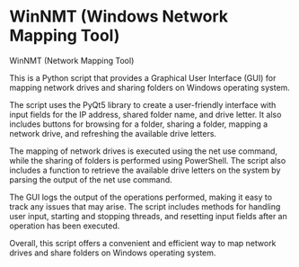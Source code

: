 # WinNMT (Windows Network Mapping Tool)

WinNMT (Network Mapping Tool)


This is a Python script that provides a Graphical User Interface (GUI) for mapping network drives and sharing folders on Windows operating system.

The script uses the PyQt5 library to create a user-friendly interface with input fields for the IP address, shared folder name, and drive letter. It also includes buttons for browsing for a folder, sharing a folder, mapping a network drive, and refreshing the available drive letters.

The mapping of network drives is executed using the net use command, while the sharing of folders is performed using PowerShell. The script also includes a function to retrieve the available drive letters on the system by parsing the output of the net use command.

The GUI logs the output of the operations performed, making it easy to track any issues that may arise. The script includes methods for handling user input, starting and stopping threads, and resetting input fields after an operation has been executed.

Overall, this script offers a convenient and efficient way to map network drives and share folders on Windows operating system.
